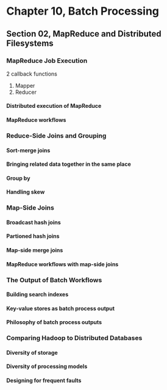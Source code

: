 # Chapter 10, Batch Processing
## Section 02, MapReduce and Distributed Filesystems

### MapReduce Job Execution

2 callback functions
<ol>
    <li>Mapper</li>
    <li>Reducer</li>
</ol>

#### Distributed execution of MapReduce

#### MapReduce workflows

### Reduce-Side Joins and Grouping

#### Sort-merge joins

#### Bringing related data together in the same place

#### Group by

#### Handling skew

### Map-Side Joins

#### Broadcast hash joins

#### Partioned hash joins

#### Map-side merge joins

#### MapReduce workflows with map-side joins

### The Output of Batch Workflows

#### Building search indexes

#### Key-value stores as batch process output

#### Philosophy of batch process outputs

### Comparing Hadoop to Distributed Databases

#### Diversity of storage

#### Diversity of processing models

#### Designing for frequent faults